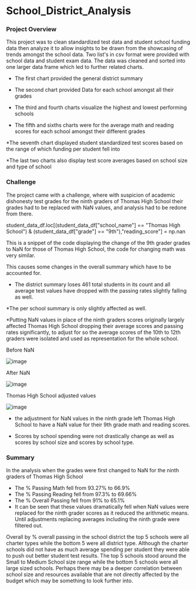 # School_District_Analysis

### Project Overview 

This project was to clean standardized test data and student school funding data then analyze it to allow insights to be drawn from the showcasing of trends amongst the school data. Two list's in csv format were provided with school data and student exam data. The data was cleaned and sorted into one larger data frame which led to further related charts.

* The first chart provided the general district summary

* The second chart provided Data for each school amongst all their grades 

* The third and fourth charts visualize the highest and lowest performing schools

* The fifth and sixths charts were for the average math and reading scores for each school amongst their different grades

*The seventh chart displayed student standardized test scores based on the range of which funding per student fell into

*The last two charts also display test score averages based on school size and type of school

### Challenge

The project came with a challenge, where with suspicion of academic dishonesty test grades for the ninth graders of Thomas High School their grades had to be replaced with NaN values, and analysis had to be redone from there.

student_data_df.loc[(student_data_df["school_name"] == "Thomas High School") 
                    & (student_data_df["grade"] == "9th"),"reading_score"] = np.nan

This is a snippet of the code displaying the change of the 9th grader grades to NaN for those of Thomas High School, the code for changing math was very similar.

This causes some changes in the overall summary which have to be accounted for. 

* The district summary loses 461 total students in its count and all average test values have dropped with the passing rates slightly falling as well.

*The per school summary is only slightly affected as well. 

*Putting NaN values in place of the ninth graders scores originally largely affected Thomas High School dropping their average scores and passing rates significantly, to adjust for so the average scores of the 10th to 12th graders were isolated and used as representation for the whole school.

Before NaN 

![image](https://user-images.githubusercontent.com/85713568/136753522-c83729be-bc45-465c-92a9-9d9ce51b41ba.png)


After NaN

![image](https://user-images.githubusercontent.com/85713568/136753618-727557f2-e82f-4993-8a0a-1e6343703772.png)

Thomas High School adjusted values 

![image](https://user-images.githubusercontent.com/85713568/136753664-cf5593d5-ffbe-496d-9786-1a7080642dbc.png)



* the adjustment for NaN values in the ninth grade left Thomas High School to have a NaN value for their 9th grade math and reading scores. 

* Scores by school spending were not drastically change as well as scores by school size and scores by school type.


### Summary 

In the analysis when the grades were first changed to NaN for the ninth graders of Thomas High School

* The % Passing Math fell from 93.27% to 66.9% 
* The % Passing Reading fell from 97.3% to 69.66%  
* The % Overall Passing fell from 91% to 65.1% 
* It can be seen that these values dramatically fell when NaN values were replaced for the ninth grader scores as it reduced the arithmetic means. Until adjustments replacing averages including the ninth grade were filtered out. 

Overall by % overall passing in the school district the top 5 schools were all charter types while the bottom 5 were all district type. Although the charter schools did not have as much average spending per student they were able to push out better student test results. The top 5 schools stood around the Small to Medium School size range while the bottom 5 schools were all large sized schools. Perhaps there may be a deeper correlation between school size and resources available that are not directly affected by the budget which may be something to look further into.


 


